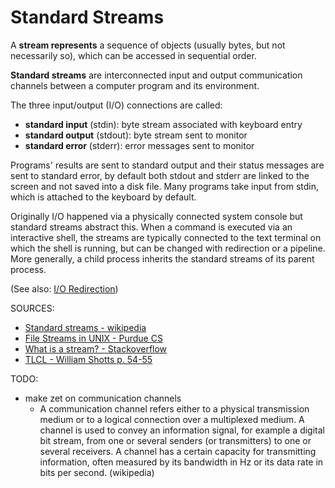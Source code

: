 # Standard Streams

A **stream represents** a sequence of objects (usually bytes, but not necessarily so), which can be accessed in sequential order.

**Standard streams** are interconnected input and output communication channels between a computer program and its environment.

The three input/output (I/O) connections are called:
* **standard input** (stdin): byte stream associated with keyboard entry
* **standard output** (stdout): byte stream sent to monitor
* **standard error** (stderr): error messages sent to monitor

Programs' results are sent to standard output and their status messages are sent to standard error, by default both stdout and stderr are linked to the screen and not saved into a disk file. Many programs take input from stdin, which is attached to the keyboard by default.

Originally I/O happened via a physically connected system console but standard streams abstract this. When a command is executed via an interactive shell, the streams are typically connected to the text terminal on which the shell is running, but can be changed with redirection or a pipeline. More generally, a child process inherits the standard streams of its parent process.

(See also: [I/O Redirection](link))

SOURCES:
* [Standard streams - wikipedia](https://en.wikipedia.org/wiki/Standard_streams)
* [File Streams in UNIX - Purdue CS](https://www.cs.purdue.edu/homes/cs290w/F99/w11/filesPart2MonWEB.htm)
* [What is a stream? - Stackoverflow](https://stackoverflow.com/questions/1216380/what-is-a-stream)
* [TLCL - William Shotts p. 54-55](https://linuxcommand.org/tlcl.php)

TODO:
* make zet on communication channels
  * A communication channel refers either to a physical transmission medium or to a logical connection over a multiplexed medium. A channel is used to convey an information signal, for example a digital bit stream, from one or several senders (or transmitters) to one or several receivers. A channel has a certain capacity for transmitting information, often measured by its bandwidth in Hz or its data rate in bits per second. (wikipedia)